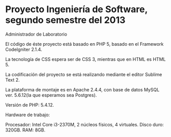 Proyecto Ingeniería de Software, segundo semestre del 2013
===============

Administrador de Laboratorio

El código de éste proyecto está basado en PHP 5, basado en el Framework CodeIgniter 2.1.4.

La tecnología de CSS espera ser de CSS 3, mientras que en HTML es HTML 5.

La codificación del proyecto se está realizando mediante el editor Sublime Text 2.

La plataforma de montaje es en Apache 2.4.4, con base de datos MySQL ver. 5.6.12(la que esperamos sea Postgres).

Versión de PHP: 5.4.12.

Hardware de trabajo:

Procesador: Intel Core i3-2370M, 2 núcleos físicos, 4 virtuales.
Disco duro: 320GB.
RAM: 8GB.
